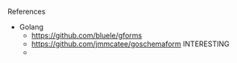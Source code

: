 References
- Golang
    + https://github.com/bluele/gforms
    + https://github.com/jmmcatee/goschemaform INTERESTING
    + 